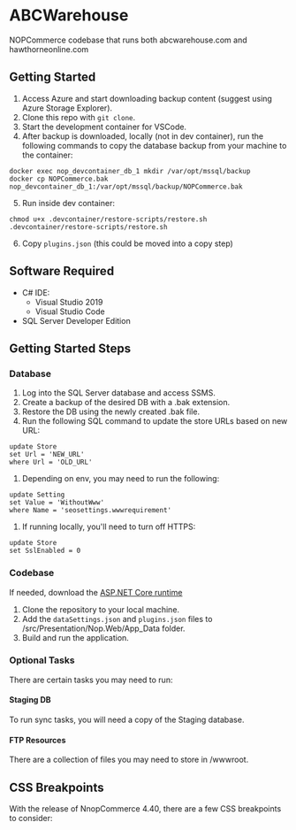 # ABCWarehouse

NOPCommerce codebase that runs both abcwarehouse.com and hawthorneonline.com

## Getting Started

1. Access Azure and start downloading backup content (suggest using Azure Storage Explorer).
2. Clone this repo with `git clone`.
3. Start the development container for VSCode.
4. After backup is downloaded, locally (not in dev container), run the following commands to copy the database backup from your machine to the container:
```
docker exec nop_devcontainer_db_1 mkdir /var/opt/mssql/backup
docker cp NOPCommerce.bak nop_devcontainer_db_1:/var/opt/mssql/backup/NOPCommerce.bak
```
5. Run inside dev container:
```
chmod u+x .devcontainer/restore-scripts/restore.sh
.devcontainer/restore-scripts/restore.sh
```
6. Copy `plugins.json` (this could be moved into a copy step)


## Software Required

- C# IDE:
  - Visual Studio 2019
  - Visual Studio Code
- SQL Server Developer Edition

## Getting Started Steps

### Database

1. Log into the SQL Server database and access SSMS.
1. Create a backup of the desired DB with a .bak extension.
1. Restore the DB using the newly created .bak file.
1. Run the following SQL command to update the store URLs based on new URL:

```
update Store
set Url = 'NEW_URL'
where Url = 'OLD_URL'
```

1. Depending on env, you may need to run the following:

```
update Setting
set Value = 'WithoutWww'
where Name = 'seosettings.wwwrequirement'
```

1. If running locally, you'll need to turn off HTTPS:

```
update Store
set SslEnabled = 0
```

### Codebase

If needed, download the [ASP.NET Core runtime](https://dotnet.microsoft.com/download/dotnet/5.0)

1. Clone the repository to your local machine.
1. Add the `dataSettings.json` and `plugins.json` files to /src/Presentation/Nop.Web/App_Data folder.
3. Build and run the application.

### Optional Tasks

There are certain tasks you may need to run:

#### Staging DB

To run sync tasks, you will need a copy of the Staging database.

#### FTP Resources

There are a collection of files you may need to store in /wwwroot.

## CSS Breakpoints

With the release of NnopCommerce 4.40, there are a few CSS breakpoints to consider: